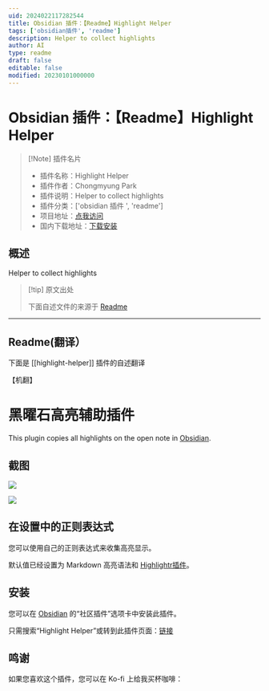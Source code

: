 ```yaml
---
uid: 2024022117282544
title: Obsidian 插件：【Readme】Highlight Helper
tags: ['obsidian插件', 'readme']
description: Helper to collect highlights
author: AI
type: readme
draft: false
editable: false
modified: 20230101000000
---
```


# Obsidian 插件：【Readme】Highlight Helper

> [!Note] 插件名片
> - 插件名称：Highlight Helper
> - 插件作者：Chongmyung Park
> - 插件说明：Helper to collect highlights
> - 插件分类：['obsidian 插件 ', 'readme']
> - 项目地址：[点我访问](https://github.com/byfun/obsidian-highlight-helper)
> - 国内下载地址：[下载安装](https://pkmer.cn/products/plugin/pluginMarket/?highlight-helper)

## 概述

Helper to collect highlights

> [!tip] 原文出处
>
>下面自述文件的来源于 [Readme](https://ghproxy.net/https://raw.githubusercontent.com/byfun/obsidian-highlight-helper/main/README.md)

---

## Readme(翻译）

下面是 [[highlight-helper]] 插件的自述翻译

【机翻】

# 黑曜石高亮辅助插件

This plugin copies all highlights on the open note in [Obsidian](https://obsidian.md/).

## 截图

![](https://cdn.pkmer.cn/covers/highlight-helper_2_0.jpeg!pkmer)

![](https://cdn.pkmer.cn/covers/highlight-helper_2_1.gif!pkmer)

## 在设置中的正则表达式

您可以使用自己的正则表达式来收集高亮显示。

默认值已经设置为 Markdown 高亮语法和 [Highlightr插件](https://obsidian.md/plugins?id=highlightr-plugin)。

## 安装

您可以在 [Obsidian](https://obsidian.md/) 的“社区插件”选项卡中安装此插件。

只需搜索“Highlight Helper”或转到此插件页面：[链接](https://obsidian.md/plugins?id=highlight-helper)

## 鸣谢

如果您喜欢这个插件，您可以在 Ko-fi 上给我买杯咖啡：<br>
